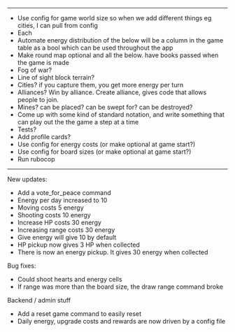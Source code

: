 -------------------------
- Use config for game world size so when we add different things eg cities, I can pull from config
- Each
- Automate energy distribution of the below will be a column in the game table as a bool which can be used throughout the app
- Make round map optional and all the below. have books passed when the game is made
- Fog of war?
- Line of sight block terrain?
- Cities? if you capture them, you get more energy per turn
- Alliances? Win by alliance. Create alliance, gives code that allows people to join.
- Mines? can be placed? can be swept for? can be destroyed?
- Come up with some kind of standard notation, and write something that can play out the the game a step at a time
- Tests?
- Add profile cards?
- Use config for energy costs (or make optional at game start?)
- Use config for board sizes (or make optional at game start?)
- Run rubocop

-------------------------
New updates:
- Add a vote_for_peace command
- Energy per day increased to 10
- Moving costs 5 energy
- Shooting costs 10 energy
- Increase HP costs 30 energy
- Increasing range costs 30 energy
- Give energy will give 10 by default
- HP pickup now gives 3 HP when collected
- There is now an energy pickup. It gives 30 energy when collected

Bug fixes:
- Could shoot hearts and energy cells
- If range was more than the board size, the draw range command broke

Backend / admin stuff
- Add a reset game command to easily reset
- Daily energy, upgrade costs and rewards are now driven by a config file
